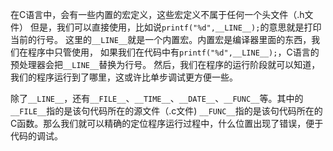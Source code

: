 在C语言中，会有一些内置的宏定义，这些宏定义不属于任何一个头文件（.h文件）
但是，我们可以直接使用，比如说`printf("%d",__LINE__);`的意思就是打印当前的行号。
这里的`__LINE__`就是一个内置宏。内置宏是编译器里面的东西，我们在程序中只管使用，
如果我们在代码中有`printf("%d",__LINE__);`，C语言的预处理器会把`__LINE__`替换为行号。
然后，我们在程序的运行阶段就可以知道，我们的程序运行到了哪里，这或许比单步调试更方便一些。

除了`__LINE__`，还有`__FILE__`、`__TIME__`、`__DATE__`、`__FUNC__`等。其中的`__FILE__`指的是该句代码所在的源文件（.c文件)
`__FUNC__`指的是该句代码所在的C函数。那么我们就可以精确的定位程序运行过程中，什么位置出现了错误，便于代码的调试。
